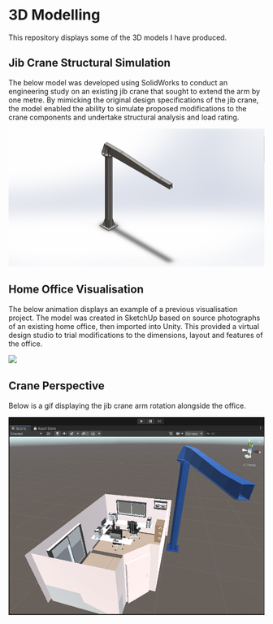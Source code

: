 # 3D Modelling

This repository displays some of the 3D models I have produced.

## Jib Crane Structural Simulation

The below model was developed using SolidWorks to conduct an engineering study on an existing jib crane that sought to extend the arm by one metre. 
By mimicking the original design specifications of the jib crane, the model enabled the ability to simulate proposed modifications to the crane components and undertake structural analysis and load rating.

![alt text](Jib_Crane_SW.png)

## Home Office Visualisation

The below animation displays an example of a previous visualisation project. The model was created in SketchUp based on source photographs of an existing home office, then imported into Unity. 
This provided a virtual design studio to trial modifications to the dimensions, layout and features of the office.

![](2020_11_12_Office_low.gif)

## Crane Perspective
Below is a gif displaying the jib crane arm rotation alongside the office.

![](2020_11_12_OfficeCrane.gif)
